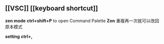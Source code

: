 ## [[VSC]] [[keyboard shortcut]]

**zen mode**
	**ctrl+shift+P** to open Command Palette
	**Zen**
	重複再一次就可以改回原本模式

**setting**
	**ctrl+,**
	